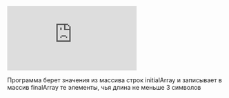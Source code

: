 ![блок-схема программы](https://github.com/discegauderem8/Final_test_1-4/blob/main/001.md)

Программа берет значения из массива строк initialArray и записывает в массив finalArray те элементы, чья длина не меньше 3 символов
